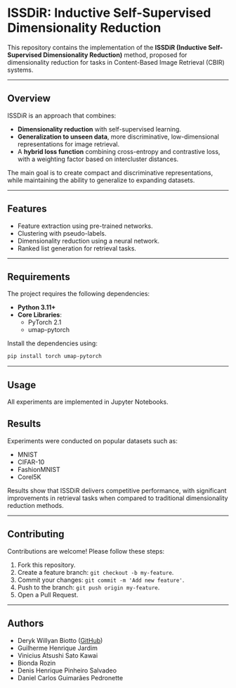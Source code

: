 # ISSDiR: Inductive Self-Supervised Dimensionality Reduction

This repository contains the implementation of the **ISSDiR (Inductive Self-Supervised Dimensionality Reduction)** method, proposed for dimensionality reduction for tasks in Content-Based Image Retrieval (CBIR) systems.

---

## Overview

ISSDiR is an approach that combines:
- **Dimensionality reduction** with self-supervised learning.
- **Generalization to unseen data**, more discriminative, low-dimensional representations for image retrieval.
- A **hybrid loss function** combining cross-entropy and contrastive loss, with a weighting factor based on intercluster distances.

The main goal is to create compact and discriminative representations, while maintaining the ability to generalize to expanding datasets.

---

## Features

- Feature extraction using pre-trained networks.
- Clustering with pseudo-labels.
- Dimensionality reduction using a neural network.
- Ranked list generation for retrieval tasks.

---

## Requirements

The project requires the following dependencies:

- **Python 3.11+**
- **Core Libraries**:
  - PyTorch 2.1
  - umap-pytorch

Install the dependencies using:

```bash
pip install torch umap-pytorch
```

---

## Usage

All experiments are implemented in Jupyter Notebooks.

## Results

Experiments were conducted on popular datasets such as:

- MNIST
- CIFAR-10
- FashionMNIST
- Corel5K

Results show that ISSDiR delivers competitive performance, with significant improvements in retrieval tasks when compared to traditional dimensionality reduction methods.

---

## Contributing

Contributions are welcome! Please follow these steps:

1. Fork this repository.
2. Create a feature branch: `git checkout -b my-feature`.
3. Commit your changes: `git commit -m 'Add new feature'`.
4. Push to the branch: `git push origin my-feature`.
5. Open a Pull Request.


---

## Authors

- Deryk Willyan Biotto ([GitHub](https://github.com/derykbiotto))
- Guilherme Henrique Jardim
- Vinicius Atsushi Sato Kawai
- Bionda Rozin
- Denis Henrique Pinheiro Salvadeo
- Daniel Carlos Guimarães Pedronette


